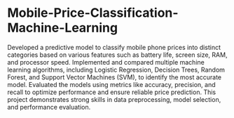 # Mobile-Price-Classification-Machine-Learning

Developed a predictive model to classify mobile phone prices into distinct categories based on various features such as battery life, screen size, RAM, and processor speed. Implemented and compared multiple machine learning algorithms, including Logistic Regression, Decision Trees, Random Forest, and Support Vector Machines (SVM), to identify the most accurate model. Evaluated the models using metrics like accuracy, precision, and recall to optimize performance and ensure reliable price prediction. This project demonstrates strong skills in data preprocessing, model selection, and performance evaluation.
